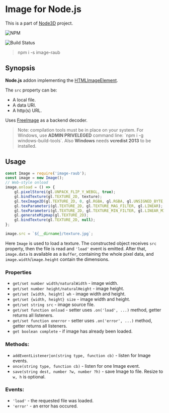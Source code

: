 # Image for Node.js

This is a part of [Node3D](https://github.com/node-3d) project.

![NPM](https://nodei.co/npm/image-raub.png?compact=true)

![Build Status](https://api.travis-ci.org/node-3d/image-raub.svg?branch=master)

> npm i -s image-raub


## Synopsis

**Node.js** addon implementing the
[HTMLImageElement](https://developer.mozilla.org/en-US/docs/Web/API/HTMLImageElement/Image).

The `src` property can be:
* A local file.
* A data URI.
* A http(s) URL.

Uses [FreeImage](http://freeimage.sourceforge.net/) as a backend decoder.

> Note: compilation tools must be in place on your system.
For Windows, use **ADMIN PRIVELEGED** command line:
\`npm i -g windows-build-tools\`.
Also **Windows** needs **vcredist 2013** to be installed.


## Usage

```js
const Image = require('image-raub');
const image = new Image();
// Web-style onload
image.onload = () => {
	gl.pixelStorei(gl.UNPACK_FLIP_Y_WEBGL, true);
	gl.bindTexture(gl.TEXTURE_2D, texture);
	gl.texImage2D(gl.TEXTURE_2D, 0, gl.RGBA, gl.RGBA, gl.UNSIGNED_BYTE, image);
	gl.texParameteri(gl.TEXTURE_2D, gl.TEXTURE_MAG_FILTER, gl.LINEAR);
	gl.texParameteri(gl.TEXTURE_2D, gl.TEXTURE_MIN_FILTER, gl.LINEAR_MIPMAP_NEAREST);
	gl.generateMipmap(gl.TEXTURE_2D);
	gl.bindTexture(gl.TEXTURE_2D, null);
};

image.src = `${__dirname}/texture.jpg`;
```

Here `Image` is used to load a texture. The constructed object receives `src` property,
then the file is read and `'load'` event is emitted. After that, `image.data` is
available as a `Buffer`, containing the whole pixel data, and `image.width`/`image.height`
contain the dimensions.


### Properties

* `get/set number width/naturalWidth` - image width.
* `get/set number height/naturalHeight` - image height.
* `get/set [width, height] wh` - image width and height.
* `get/set {width, height} size` - image width and height.
* `get/set string src` - image source file.
* `get/set function onload` - setter uses `.on('load', ...)` method, getter returns all listeners.
* `get/set function onerror` - setter uses `.on('error', ...)` method, getter returns all listeners.
* `get boolean complete` - if image has already been loaded.


### Methods:

* `addEventListener|on(string type, function cb)` - listen for Image events.
* `once(string type, function cb)` - listen for one Image event.
* `save(string dest, number ?w, number ?h)` - save Image to file. Resize to `w, h` is optional.


### Events:

* `'load'` - the requested file was loaded.
* `'error'` - an error has occured.
